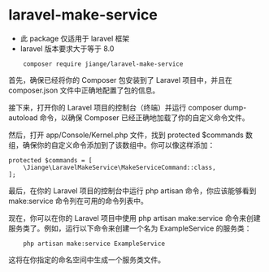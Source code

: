 # laravel-make-service

* 此 package 仅适用于 laravel 框架
* laravel 版本要求大于等于 8.0

```shell
    composer require jiange/laravel-make-service
```

首先，确保已经将你的 Composer 包安装到了 Laravel 项目中，并且在 composer.json 文件中正确地配置了包的信息。

接下来，打开你的 Laravel 项目的控制台（终端）并运行 composer dump-autoload 命令，以确保 Composer 已经正确地加载了你的自定义命令文件。

然后，打开 app/Console/Kernel.php 文件，找到 protected $commands 数组，确保你的自定义命令添加到了该数组中。你可以像这样添加：

```shell
protected $commands = [
    \Jiange\LaravelMakeService\MakeServiceCommand::class,
];
```


最后，在你的 Laravel 项目的控制台中运行 php artisan 命令，你应该能够看到 make:service 命令列在可用的命令列表中。

现在，你可以在你的 Laravel 项目中使用 php artisan make:service 命令来创建服务类了。例如，运行以下命令来创建一个名为 ExampleService 的服务类：

```shell
    php artisan make:service ExampleService
```
这将在你指定的命名空间中生成一个服务类文件。

